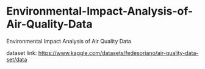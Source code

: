 # Environmental-Impact-Analysis-of-Air-Quality-Data
Environmental Impact Analysis of Air Quality Data


dataset link: https://www.kaggle.com/datasets/fedesoriano/air-quality-data-set/data
